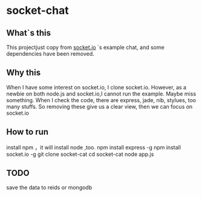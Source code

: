 # socket-chat


## What`s this
This projectjust copy from
[socket.io](https://github.com/LearnBoost/socket.io) `s example
chat, and some dependencies have been removed.

## Why this

When I have some interest on socket.io, I  clone socket.io. However,
as a newbie on both node.js and socket.io,I cannot run the example.
Maybe miss something. When I check the code, there are express, jade,
nib, stylues, too many stuffs. So removing these give us a clear view,
then we can focus on socket.io

## How to run

install npm ，it will install node ,too.
    npm install express -g
    npm install socket.io -g
    git clone socket-cat
    cd socket-cat
    node app.js

## TODO

save the data to reids or mongodb

